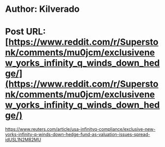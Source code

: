 # Author: Kilverado
# Post URL: [https://www.reddit.com/r/Superstonk/comments/mu0jcm/exclusivenew_yorks_infinity_q_winds_down_hedge/](https://www.reddit.com/r/Superstonk/comments/mu0jcm/exclusivenew_yorks_infinity_q_winds_down_hedge/)


https://www.reuters.com/article/usa-infinityq-compliance/exclusive-new-yorks-infinity-q-winds-down-hedge-fund-as-valuation-issues-spread-idUSL1N2M82MU